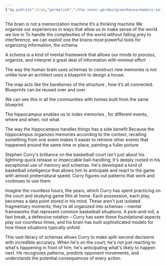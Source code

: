```yaml
---
{"dg-publish":true,"permalink":"/the-inner-garden/greenhouse/memory-soil/"}
---
```



The brain is not a memorization machine
It’s a thinking machine
We organize our experiences in ways that allow us to make sense of the world we live in
To handle the complexities of the world without falling prey to interference, we can exploit one the brains most powerful tools for organizing information, the schema 

A schema is a kind of mental framework that allows our minds to process, organize, and interpret a great deal of information with minimal effort

The way the human brain uses schemas to construct new memories is not unlike how an architect uses a blueprint to design a house.

The map acts like the barebones of the structure , how it’s all connected. Blueprints can be reused over and over 

We can see this in all the communities with homes built from the same blueprint. 

The hippocampus enables us to index memories , for different events, where and when, not what

The way the hippocampus handles things has a side benefit
 Because the hippocampus organizes memories according to the context, recalling something from one event makes it easier to retrieve other events that happened around the same time or place, painting a fuller picture 

Stephen Curry's brilliance on the basketball court isn't just about his lightning-quick release or impeccable ball-handling; it's deeply rooted in his exceptional use of memory and schemas. He's developed a kind of basketball intelligence that allows him to anticipate and react to the game with almost preternatural speed. Curry figures out patterns that work and continues to use them

Imagine the countless hours, the years, which Curry has spent practicing on the court and studying game film at home. Each possession, each play, becomes a data point stored in his mind. These aren't just isolated fragmentary moments; they're all organized into schemas – mental frameworks that represent common basketball situations. A pick-and-roll, a fast break, a defensive rotation – Curry has seen these foundational aspects play out countless times, and his brain has built sophisticated models for how these situations typically unfold.

This vast library of schemas allows Curry to make split-second decisions with incredible accuracy. When he's on the court, he's not just reacting to what's happening in front of him; he's anticipating what's likely to happen next. He recognizes patterns, predicts opponent movements, and understands the potential consequences of every action.

